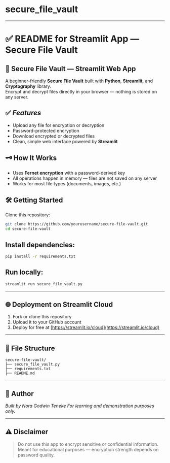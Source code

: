 # secure_file_vault
 

---

 # ✅ **README for Streamlit App — Secure File Vault**


## 🔐 **Secure File Vault — Streamlit Web App**

A beginner-friendly **Secure File Vault** built with **Python**, **Streamlit**, and **Cryptography** library.  
Encrypt and decrypt files directly in your browser — nothing is stored on any server.

## ✅ *Features*
- Upload any file for encryption or decryption
- Password-protected encryption
- Download encrypted or decrypted files
- Clean, simple web interface powered by **Streamlit**

## 🗝️  How It Works
- Uses **Fernet encryption** with a password-derived key
- All operations happen in memory — files are not saved on any server
- Works for most file types (documents, images, etc.)

## 🛠️ Getting Started

 Clone this repository:
```bash
git clone https://github.com/yourusername/secure-file-vault.git
cd secure-file-vault

```
## Install dependencies:

```bash
pip install -r requirements.txt
```

## Run locally:

```bash
streamlit run secure_file_vault.py
```

---

## 🌐 Deployment on Streamlit Cloud

1. Fork or clone this repository
2. Upload it to your GitHub account
3. Deploy for free at [https://streamlit.io/cloud](https://streamlit.io/cloud)

---

## 📂 File Structure

```
secure-file-vault/
├── secure_file_vault.py
├── requirements.txt
├── README.md
```

---

## 📝 Author

*Built by Nora Godwin Teneke*
*For learning and demonstration purposes only.*

---

## ⚠️ Disclaimer

> Do not use this app to encrypt sensitive or confidential information.
> Meant for educational purposes — encryption strength depends on password quality.

 
